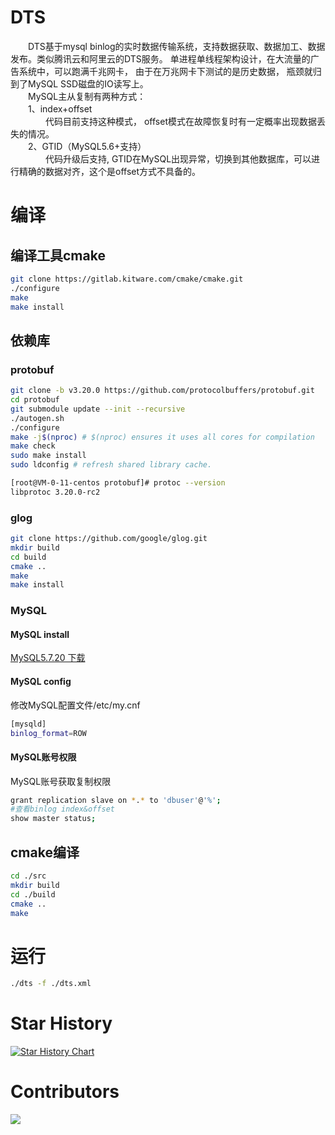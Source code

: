 # DTS
&ensp;&ensp;&ensp;&ensp;DTS基于mysql binlog的实时数据传输系统，支持数据获取、数据加工、数据发布。类似腾讯云和阿里云的DTS服务。
单进程单线程架构设计，在大流量的广告系统中，可以跑满千兆网卡， 由于在万兆网卡下测试的是历史数据， 瓶颈就归到了MySQL SSD磁盘的IO读写上。  
&ensp;&ensp;&ensp;&ensp;MySQL主从复制有两种方式：   
&ensp;&ensp;&ensp;&ensp;1、index+offset   
&ensp;&ensp;&ensp;&ensp;&ensp;&ensp;&ensp;&ensp;代码目前支持这种模式， offset模式在故障恢复时有一定概率出现数据丢失的情况。  
&ensp;&ensp;&ensp;&ensp;2、GTID（MySQL5.6+支持）  
&ensp;&ensp;&ensp;&ensp;&ensp;&ensp;&ensp;&ensp;代码升级后支持, GTID在MySQL出现异常，切换到其他数据库，可以进行精确的数据对齐，这个是offset方式不具备的。   

# 编译
## 编译工具cmake

```bash
git clone https://gitlab.kitware.com/cmake/cmake.git
./configure
make
make install  
```

## 依赖库
### protobuf

```bash
git clone -b v3.20.0 https://github.com/protocolbuffers/protobuf.git
cd protobuf
git submodule update --init --recursive
./autogen.sh
./configure
make -j$(nproc) # $(nproc) ensures it uses all cores for compilation
make check
sudo make install
sudo ldconfig # refresh shared library cache.

[root@VM-0-11-centos protobuf]# protoc --version  
libprotoc 3.20.0-rc2  
```

### glog
```bash
git clone https://github.com/google/glog.git 
mkdir build 
cd build 
cmake .. 
make
make install  
```
### MySQL  
#### MySQL install  
[MySQL5.7.20 下载](https://downloads.mysql.com/archives/community/)  

#### MySQL config  
修改MySQL配置文件/etc/my.cnf   
```bash
[mysqld]  
binlog_format=ROW  
```
#### MySQL账号权限  
MySQL账号获取复制权限  
```bash
grant replication slave on *.* to 'dbuser'@'%';
#查看binlog index&offset  
show master status;  
```

## cmake编译

```bash
cd ./src 
mkdir build  
cd ./build 
cmake .. 
make 
```
# 运行 

```bash  
./dts -f ./dts.xml
```  
# Star History

[![Star History Chart](https://api.star-history.com/svg?repos=isold23/DTS&type=Date)](https://star-history.com/#isold23/DTS&Date)

# Contributors  
<a href="https://github.com/isold23/DTS/graphs/contributors">
  <img src="https://contrib.rocks/image?repo=isold23/DTS" />
</a>
